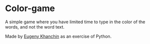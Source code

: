 # Color-game
A simple game where you have limited time to type in the color of the words, and not the word text.

Made by [Eugeny Khanchin](https://github.com/eKhanchin) as an exercise of Python.
